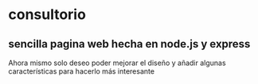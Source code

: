 # consultorio
## sencilla pagina web hecha en node.js y express

Ahora mismo solo deseo poder mejorar el diseño y añadir algunas características para hacerlo más interesante
